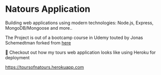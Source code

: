 # Natours Application

Building web applications using modern technologies: Node.js, Express, MongoDB/Mongoose and more..


The Project is out of a bootcamp course in Udemy touted by Jonas Schemedtman 
forked from [here](https://github.com/jonasschmedtmann/complete-node-bootcamp.git)


🙌 Checkout out how my tours web application looks like using Heroku for deployment

https://toursofnatours.herokuapp.com
